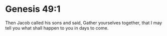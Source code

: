 # Genesis 49:1

Then Jacob called his sons and said, Gather yourselves together, that I may tell you what shall happen to you in days to come.
